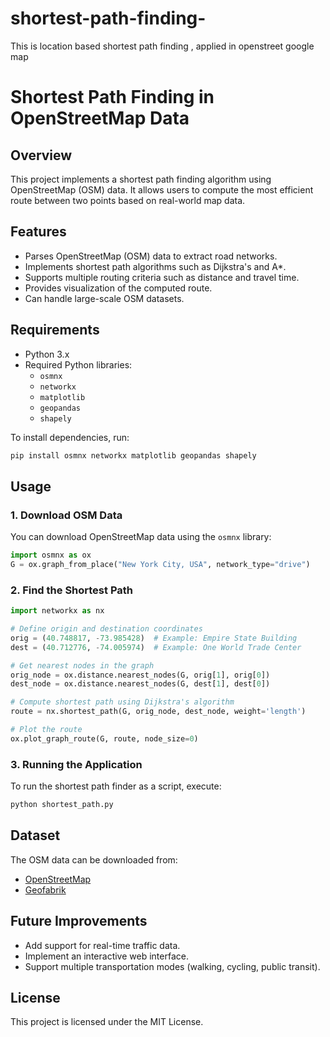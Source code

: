 # shortest-path-finding-
This is location based shortest path finding , applied in openstreet google map
# Shortest Path Finding in OpenStreetMap Data

## Overview
This project implements a shortest path finding algorithm using OpenStreetMap (OSM) data. It allows users to compute the most efficient route between two points based on real-world map data.

## Features
- Parses OpenStreetMap (OSM) data to extract road networks.
- Implements shortest path algorithms such as Dijkstra's and A*.
- Supports multiple routing criteria such as distance and travel time.
- Provides visualization of the computed route.
- Can handle large-scale OSM datasets.

## Requirements
- Python 3.x
- Required Python libraries:
  - `osmnx`
  - `networkx`
  - `matplotlib`
  - `geopandas`
  - `shapely`

To install dependencies, run:
```sh
pip install osmnx networkx matplotlib geopandas shapely
```

## Usage
### 1. Download OSM Data
You can download OpenStreetMap data using the `osmnx` library:
```python
import osmnx as ox
G = ox.graph_from_place("New York City, USA", network_type="drive")
```

### 2. Find the Shortest Path
```python
import networkx as nx

# Define origin and destination coordinates
orig = (40.748817, -73.985428)  # Example: Empire State Building
dest = (40.712776, -74.005974)  # Example: One World Trade Center

# Get nearest nodes in the graph
orig_node = ox.distance.nearest_nodes(G, orig[1], orig[0])
dest_node = ox.distance.nearest_nodes(G, dest[1], dest[0])

# Compute shortest path using Dijkstra's algorithm
route = nx.shortest_path(G, orig_node, dest_node, weight='length')

# Plot the route
ox.plot_graph_route(G, route, node_size=0)
```

### 3. Running the Application
To run the shortest path finder as a script, execute:
```sh
python shortest_path.py
```

## Dataset
The OSM data can be downloaded from:
- [OpenStreetMap](https://www.openstreetmap.org/)
- [Geofabrik](https://download.geofabrik.de/)

## Future Improvements
- Add support for real-time traffic data.
- Implement an interactive web interface.
- Support multiple transportation modes (walking, cycling, public transit).

## License
This project is licensed under the MIT License.


